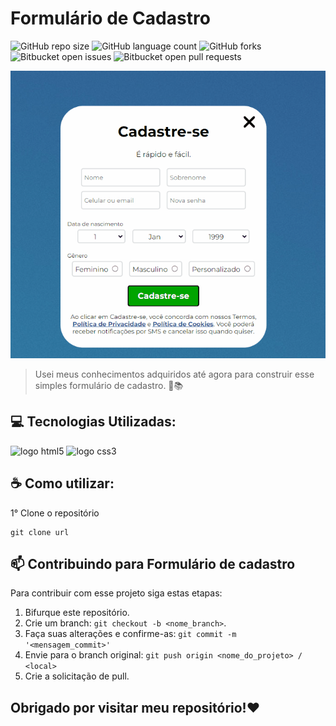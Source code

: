 # Formulário de Cadastro

![GitHub repo size](https://img.shields.io/github/repo-size/fransuelton/formulario-de-cadastro??style=plastic&logo)
![GitHub language count](https://img.shields.io/github/languages/count/fransuelton/formulario-de-cadastro??style=plastic&logo)
![GitHub forks](https://img.shields.io/github/forks/fransuelton/formulario-de-cadastro??style=plastic&logo=github)
![Bitbucket open issues](https://img.shields.io/bitbucket/issues/fransuelton/formulario-de-cadastro??style=plastic&logo=github)
![Bitbucket open pull requests](https://img.shields.io/bitbucket/pr-raw/fransuelton/formulario-de-cadastro??style=plastic&logo=github)



<img src="./src/images/demo-readme.gif" alt="gif exemplo mostrando o formulário">

>Usei meus conhecimentos adquiridos até agora para construir esse simples formulário de cadastro. 🚀📚

## 💻 Tecnologias Utilizadas:

<img src="https://cdn.jsdelivr.net/gh/devicons/devicon/icons/html5/html5-original.svg" alt="logo html5" width="80px"/>
<img src="https://cdn.jsdelivr.net/gh/devicons/devicon/icons/css3/css3-original.svg" alt="logo css3" width="80px" />
          

## ☕ Como utilizar:

1° Clone o repositório
```
git clone url
```

## 📫 Contribuindo para Formulário de cadastro

Para contribuir com esse projeto siga estas etapas:

1. Bifurque este repositório.
2. Crie um branch: `git checkout -b <nome_branch>`.
3. Faça suas alterações e confirme-as: `git commit -m '<mensagem_commit>'`
4. Envie para o branch original: `git push origin <nome_do_projeto> / <local>`
5. Crie a solicitação de pull.

## Obrigado por visitar meu repositório!❤️

